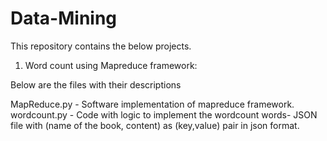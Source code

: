 # Data-Mining

This repository contains the below projects.

1) Word count using Mapreduce framework:

Below are the files with their descriptions

MapReduce.py - Software implementation of mapreduce framework.
wordcount.py - Code with logic to implement the wordcount
words- JSON file with (name of the book, content) as (key,value) pair in json format.


